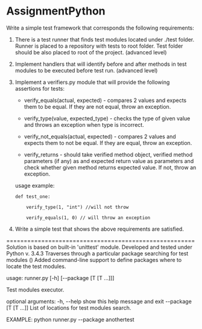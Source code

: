 # AssignmentPython

Write a simple test framework that corresponds the following requirements:

1. There is a test runner that finds test modules located under ./test folder. Runner is placed to a repository with tests to root folder. Test folder should be also placed to root of the project. (advanced level)

2. Implement handlers that will identify before and after methods in test modules to be executed before test run. (advanced level)

3. Implement a verifiers.py module that will provide the following assertions for tests:

   - verify_equals(actual, expected) - compares 2 values and expects them to be equal. If they are not equal, throw an exception.

   - verify_type(value, expected_type) - checks the type of given value and throws an exception when type is incorrect. 

   - verify_not_equals(actual, expected) - compares 2 values and expects them to not be equal. If they are equal, throw an exception.

   - verify_returns - should take verified method object, verified method parameters (if any) as and expected return value as parameters and check whether given method returns expected value. If not, throw an exception.

   

   usage example: 

   

       def test_one:

           verify_type(1, "int") //will not throw

           verify_equals(1, 0) // will throw an exception

     

4. Write a simple test that shows the above requirements are satisfied.

======================================================
Solution is based on built-in 'unittest' module. 
Developed and tested under Python v. 3.4.3
Traverses through a particular package searching for test modules ()
Added command-line support to define packages where to locate the test modules.

usage: runner.py [-h] [--package [T [T ...]]]

Test modules executor.

optional arguments:
  -h, --help            show this help message and exit
  --package [T [T ...]]
                        List of locations for test modules search.

EXAMPLE:
python runner.py --package anothertest
